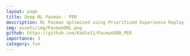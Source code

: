 ```yaml
---
layout: page
title: Deep RL Pacman - PER
description: RL Pacman optimized using Prioritized Experience Replay
img: assets/img/PacmanDRL.png
github: https://github.com/Kadle11/PacmanDQN_PER 
importance: 3
category: fun
---
```

